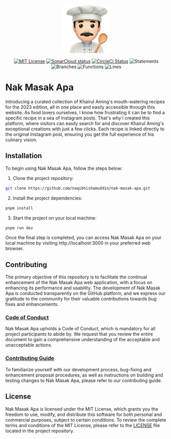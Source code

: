 <br/>
<p align="center">
  <a href="https://nakmasakapa.com" target="_blank" rel="noopener noreferrer">
    <img width="150" src="./logo.png" alt="Nak Mask Apa logo">
  </a>
</p>
<p align="center">
  <a href="https://github.com/naqibhishamuddin/nak-masak-apa/blob/master/LICENSE"><img src="https://img.shields.io/badge/License-MIT-yellow.svg" alt="MIT License"></a>
  <a href="https://sonarcloud.io/summary/new_code?id=naqibhishamuddin_nak-masak-apa"><img src="https://sonarcloud.io/images/project_badges/sonarcloud-orange.svg" width="90" height="20" alt="SonarCloud status"></a>
  <a href="https://circleci.com/gh/naqibhishamuddin/nak-masak-apa"><img src="https://circleci.com/gh/naqibhishamuddin/nak-masak-apa.svg?style=shield&circle-token=d441858964854bbd8efc705425b0745b544f0bd4" alt="CircleCi Status"></a>
  <a><img src="https://img.shields.io/badge/statements-100%25-brightgreen.svg?style=flat" alt="Statements"></a>
  <a><img src="https://img.shields.io/badge/branches-87.5%25-yellow.svg?style=flat" alt="Branches"></a>
  <a><img src="https://img.shields.io/badge/functions-100%25-brightgreen.svg?style=flat" alt="Functions"></a>
  <a><img src="https://img.shields.io/badge/lines-100%25-brightgreen.svg?style=flat" alt="Lines"></a>
</p>

# Nak Masak Apa

Introducing a curated collection of Khairul Aming's mouth-watering recipes for the 2023 edition, all in one place and easily accessible through this website. As food lovers ourselves, I know how frustrating it can be to find a specific recipe in a sea of Instagram posts. That's why I created this platform, where visitors can easily search for and discover Khairul Aming's exceptional creations with just a few clicks. Each recipe is linked directly to the original Instagram post, ensuring you get the full experience of his culinary vision.

## Installation

To begin using Nak Masak Apa, follow the steps below:

1. Clone the project repository:

```bash
git clone https://github.com/naqibhishamuddin/nak-masak-apa.git
```

2. Install the project dependencies:

```bash
pnpm install
```

3. Start the project on your local machine:

```bash
pnpm run dev
```

Once the final step is completed, you can access Nak Masak Apa on your local machine by visiting http://localhost:3000 in your preferred web browser.

## Contributing

The primary objective of this repository is to facilitate the continual enhancement of the Nak Masak Apa web application, with a focus on enhancing its performance and usability. The development of Nak Masak Apa is conducted transparently on the GitHub platform, and we express our gratitude to the community for their valuable contributions towards bug fixes and enhancements.

### [Code of Conduct](https://github.com/naqibhishamuddin/nak-masak-apa/blob/master/CODE_OF_CONDUCT.md)

Nak Masak Apa upholds a Code of Conduct, which is mandatory for all project participants to abide by. We request that you review the entire document to gain a comprehensive understanding of the acceptable and unacceptable actions.

### [Contributing Guide](https://github.com/naqibhishamuddin/nak-masak-apa/blob/master/CONTRIBUTING.md)

To familiarize yourself with our development process, bug-fixing and enhancement proposal procedures, as well as instructions on building and testing changes to Nak Masak Apa, please refer to our contributing guide.

## License

Nak Masak Apa is licensed under the MIT License, which grants you the freedom to use, modify, and distribute this software for both personal and commercial purposes, subject to certain conditions. To review the complete terms and conditions of the MIT License, please refer to the [LICENSE](https://github.com/naqibhishamuddin/nak-masak-apa/blob/master/LICENSE) file located in the project repository.
